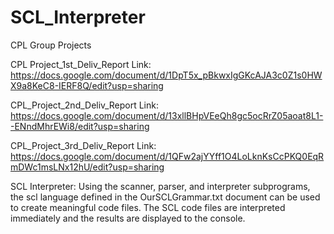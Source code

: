 # SCL_Interpreter
CPL Group Projects

CPL Project_1st_Deliv_Report Link: https://docs.google.com/document/d/1DpT5x_pBkwxIgGKcAJA3c0Z1s0HWX9a8KeC8-IERF8Q/edit?usp=sharing

CPL_Project_2nd_Deliv_Report Link: https://docs.google.com/document/d/13xllBHpVEeQh8gc5ocRrZ05aoat8L1--ENndMhrEWi8/edit?usp=sharing

CPL_Project_3rd_Deliv_Report Link: https://docs.google.com/document/d/1QFw2ajYYff1O4LoLknKsCcPKQ0EqRmDWc1msLNx12hU/edit?usp=sharing

SCL Interpreter:
Using the scanner, parser, and interpreter subprograms, the scl language defined in the OurSCLGrammar.txt document can be used to create meaningful code files.
The SCL code files are interpreted immediately and the results are displayed to the console.
